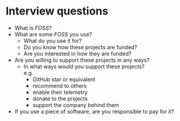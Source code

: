 # Interview questions

- What is *FOSS*?
- What are some *FOSS* you use?
    - What do you use it for?
    - Do you know how these projects are funded?
    - Are you interested in how they are funded?
- Are you willing to support these projects in any ways?
    - In what ways would you support these projects?\
        e.g.
        - GitHub star or equivalent
        - recommend to others
        - enable their telemetry
        - donate to the projects
        - support the company behind them
- If you use a piece of software,
    are you responsible to pay for it?
